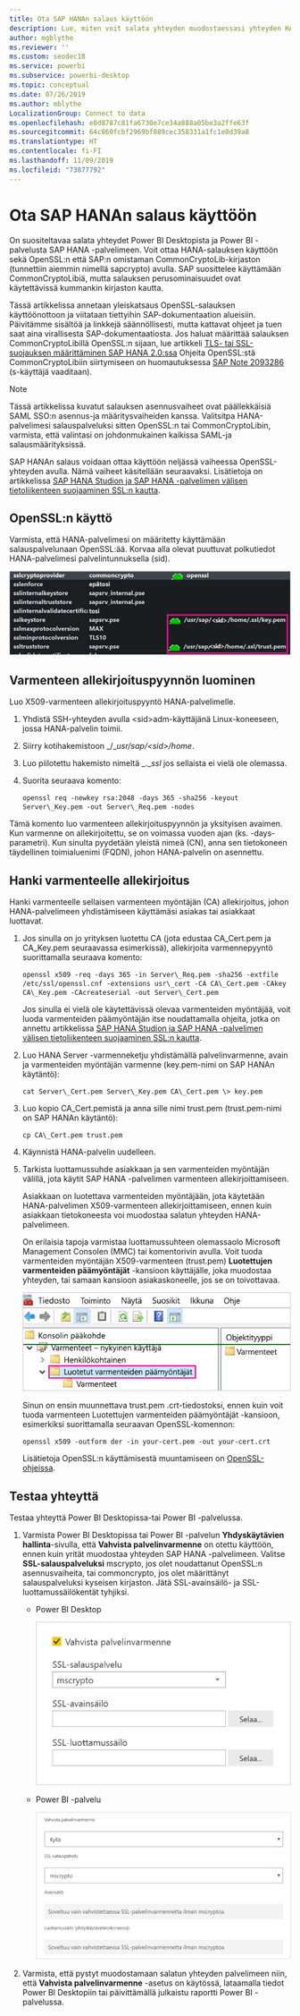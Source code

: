 ```yaml
---
title: Ota SAP HANAn salaus käyttöön
description: Lue, miten voit salata yhteyden muodostaessasi yhteyden HANA-palvelimeen Power BI:stä SAML-kertakirjautumisen avulla.
author: mgblythe
ms.reviewer: ''
ms.custom: seodec18
ms.service: powerbi
ms.subservice: powerbi-desktop
ms.topic: conceptual
ms.date: 07/26/2019
ms.author: mblythe
LocalizationGroup: Connect to data
ms.openlocfilehash: e0d8787c81fa6730e7ce34a888a05be3a2ffe63f
ms.sourcegitcommit: 64c860fcbf2969bf089cec358331a1fc1e0d39a8
ms.translationtype: HT
ms.contentlocale: fi-FI
ms.lasthandoff: 11/09/2019
ms.locfileid: "73877792"
---
```

# <a name="enable-encryption-for-sap-hana"></a>Ota SAP HANAn salaus käyttöön

On suositeltavaa salata yhteydet Power BI Desktopista ja Power BI -palvelusta SAP HANA -palvelimeen. Voit ottaa HANA-salauksen käyttöön sekä OpenSSL:n että SAP:n omistaman CommonCryptoLib-kirjaston (tunnettiin aiemmin nimellä sapcrypto) avulla. SAP suosittelee käyttämään CommonCryptoLibiä, mutta salauksen perusominaisuudet ovat käytettävissä kummankin kirjaston kautta.

Tässä artikkelissa annetaan yleiskatsaus OpenSSL-salauksen käyttöönottoon ja viitataan tiettyihin SAP-dokumentaation alueisiin. Päivitämme sisältöä ja linkkejä säännöllisesti, mutta kattavat ohjeet ja tuen saat aina virallisesta SAP-dokumentaatiosta. Jos haluat määrittää salauksen CommonCryptoLibillä OpenSSL:n sijaan, lue artikkeli [TLS- tai SSL-suojauksen määrittäminen SAP HANA 2.0:ssa](https://blogs.sap.com/2018/11/13/how-to-configure-tlsssl-in-sap-hana-2.0/) Ohjeita OpenSSL:stä CommonCryptoLibiin siirtymiseen on huomautuksessa [SAP Note 2093286](https://launchpad.support.sap.com/#/notes/2093286) (s-käyttäjä vaaditaan).

> [!NOTE]
> Tässä artikkelissa kuvatut salauksen asennusvaiheet ovat päällekkäisiä SAML SSO:n asennus-ja määritysvaiheiden kanssa. Valitsitpa HANA-palvelimesi salauspalveluksi sitten OpenSSL:n tai CommonCryptoLibin, varmista, että valintasi on johdonmukainen kaikissa SAML-ja salausmäärityksissä.

SAP HANAn salaus voidaan ottaa käyttöön neljässä vaiheessa OpenSSL-yhteyden avulla. Nämä vaiheet käsitellään seuraavaksi.  Lisätietoja on artikkelissa [SAP HANA Studion ja SAP HANA -palvelimen välisen tietoliikenteen suojaaminen SSL:n kautta](https://blogs.sap.com/2015/09/28/securing-the-communication-between-sap-hana-studio-and-sap-hana-server-through-ssl/).

## <a name="use-openssl"></a>OpenSSL:n käyttö

Varmista, että HANA-palvelimesi on määritetty käyttämään salauspalvelunaan OpenSSL:ää. Korvaa alla olevat puuttuvat polkutiedot HANA-palvelimesi palvelintunnuksella (sid).

![OpenSSL-salauspalvelu](media/desktop-sap-hana-encryption/ssl-crypto-provider.png)

## <a name="create-a-certificate-signing-request"></a>Varmenteen allekirjoituspyynnön luominen

Luo X509-varmenteen allekirjoituspyyntö HANA-palvelimelle.

1. Yhdistä SSH-yhteyden avulla \<sid\>adm-käyttäjänä Linux-koneeseen, jossa HANA-palvelin toimii.

1. Siirry kotihakemistoon _/__usr/sap/\<sid\>/home_.

1. Luo piilotettu hakemisto nimeltä _.__ssl_ jos sellaista ei vielä ole olemassa.

1. Suorita seuraava komento:

    ```
    openssl req -newkey rsa:2048 -days 365 -sha256 -keyout Server\_Key.pem -out Server\_Req.pem -nodes
    ```

Tämä komento luo varmenteen allekirjoituspyynnön ja yksityisen avaimen. Kun varmenne on allekirjoitettu, se on voimassa vuoden ajan (ks. -days-parametri). Kun sinulta pyydetään yleistä nimeä (CN), anna sen tietokoneen täydellinen toimialuenimi (FQDN), johon HANA-palvelin on asennettu.

## <a name="get-the-certificate-signed"></a>Hanki varmenteelle allekirjoitus

Hanki varmenteelle sellaisen varmenteen myöntäjän (CA) allekirjoitus, johon HANA-palvelimeen yhdistämiseen käyttämäsi asiakas tai asiakkaat luottavat.

1. Jos sinulla on jo yrityksen luotettu CA (jota edustaa CA\_Cert.pem ja CA\_Key.pem seuraavassa esimerkissä), allekirjoita varmennepyyntö suorittamalla seuraava komento:

    ```
    openssl x509 -req -days 365 -in Server\_Req.pem -sha256 -extfile /etc/ssl/openssl.cnf -extensions usr\_cert -CA CA\_Cert.pem -CAkey CA\_Key.pem -CAcreateserial -out Server\_Cert.pem
    ```

    Jos sinulla ei vielä ole käytettävissä olevaa varmenteiden myöntäjää, voit luoda varmenteiden päämyöntäjän itse noudattamalla ohjeita, jotka on annettu artikkelissa [SAP HANA Studion ja SAP HANA -palvelimen välisen tietoliikenteen suojaaminen SSL:n kautta](https://blogs.sap.com/2015/09/28/securing-the-communication-between-sap-hana-studio-and-sap-hana-server-through-ssl/).

1. Luo HANA Server -varmenneketju yhdistämällä palvelinvarmenne, avain ja varmenteiden myöntäjän varmenne (key.pem-nimi on SAP HANAn käytäntö):

    ```
    cat Server\_Cert.pem Server\_Key.pem CA\_Cert.pem \> key.pem
    ```

1. Luo kopio CA\_Cert.pemistä ja anna sille nimi trust.pem (trust.pem-nimi on SAP HANAn käytäntö):

    ```
    cp CA\_Cert.pem trust.pem
    ```

1. Käynnistä HANA-palvelin uudelleen.

1. Tarkista luottamussuhde asiakkaan ja sen varmenteiden myöntäjän välillä, jota käytit SAP HANA -palvelimen varmenteen allekirjoittamiseen.

    Asiakkaan on luotettava varmenteiden myöntäjään, jota käytetään HANA-palvelimen X509-varmenteen allekirjoittamiseen, ennen kuin asiakkaan tietokoneesta voi muodostaa salatun yhteyden HANA-palvelimeen.

    On erilaisia tapoja varmistaa luottamussuhteen olemassaolo Microsoft Management Consolen (MMC) tai komentorivin avulla. Voit tuoda varmenteiden myöntäjän X509-varmenteen (trust.pem) **Luotettujen varmenteiden päämyöntäjät** -kansioon käyttäjälle, joka muodostaa yhteyden, tai samaan kansioon asiakaskoneelle, jos se on toivottavaa.

    ![Luotetut varmenteiden päämyöntäjät -kansio](media/desktop-sap-hana-encryption/trusted-root-certification.png)

    Sinun on ensin muunnettava trust.pem .crt-tiedostoksi, ennen kuin voit tuoda varmenteen Luotettujen varmenteiden päämyöntäjät -kansioon, esimerkiksi suorittamalla seuraavan OpenSSL-komennon:

    ```
    openssl x509 -outform der -in your-cert.pem -out your-cert.crt
    ```
    
    Lisätietoja OpenSSL:n käyttämisestä muuntamiseen on [OpenSSL-ohjeissa](https://www.openssl.org/docs/manmaster/man1/x509.html).

## <a name="test-the-connection"></a>Testaa yhteyttä

Testaa yhteyttä Power BI Desktopissa-tai Power BI -palvelussa.

1. Varmista Power BI Desktopissa tai Power BI -palvelun **Yhdyskäytävien hallinta**-sivulla, että **Vahvista palvelinvarmenne** on otettu käyttöön, ennen kuin yrität muodostaa yhteyden SAP HANA -palvelimeen. Valitse **SSL-salauspalveluksi** mscrypto, jos olet noudattanut OpenSSL:n asennusvaiheita, tai commoncrypto, jos olet määrittänyt salauspalveluksi kyseisen kirjaston. Jätä SSL-avainsäilö- ja SSL-luottamussäilökentät tyhjiksi.

    - Power BI Desktop

        ![Vahvista palvelinvarmenne – palvelu](media/desktop-sap-hana-encryption/validate-server-certificate-service.png)

    - Power BI -palvelu

        ![Vahvista palvelinvarmenne – pöytätietokone](media/desktop-sap-hana-encryption/validate-server-certificate-desktop.png)

1. Varmista, että pystyt muodostamaan salatun yhteyden palvelimeen niin, että **Vahvista palvelinvarmenne** -asetus on käytössä, lataamalla tiedot Power BI Desktopiin tai päivittämällä julkaistu raportti Power BI -palvelussa.
